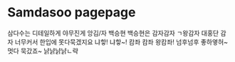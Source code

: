 # Samdasoo pagepage
삼다수는 디테일하게 야무진게 앙김/자 백승현 백승현은 감자감자 ㄱ왕감자 대홍단 감자 너무커서 한입에 못다묵겠지요 
냐핳! 냐핳~!
캄좌 캄좌 왕캄좌! 넘후넘후 좋하옇허~
멋다 묵갔죠~ 냙냙냙냙ㄴ략